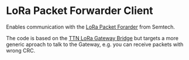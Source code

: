 # LoRa Packet Forwarder Client

Enables communication with the [LoRa Packet Forarder](https://github.com/Lora-net/packet_forwarder) from Semtech.

The code is based on the [TTN LoRa Gateway Bridge](https://github.com/brocaar/lora-gateway-bridge) but targets a more generic aproach to talk to the Gateway, e.g. you can receive packets with wrong CRC.
